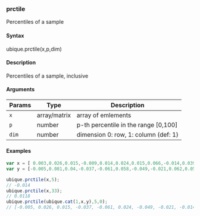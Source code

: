 ### prctile

Percentiles of a sample


#### Syntax

ubique.prctile(x,p,dim)


#### Description

Percentiles of a sample, inclusive  



#### Arguments

|Params|Type|Description
|---------|----|-----------
|`x` | array/matrix | array of emlements
|`p` | number | p-th percentile in the range [0,100]
|`dim` | number | dimension 0: row, 1: column (def: 1)


#### Examples

```js
var x = [ 0.003,0.026,0.015,-0.009,0.014,0.024,0.015,0.066,-0.014,0.039];
var y = [-0.005,0.081,0.04,-0.037,-0.061,0.058,-0.049,-0.021,0.062,0.058];

ubique.prctile(x,5);
// -0.014
ubique.prctile(x,33);
// 0.0118
ubique.prctile(ubique.cat(1,x,y),5,0);
// [-0.005, 0.026, 0.015, -0.037, -0.061, 0.024, -0.049, -0.021, -0.014, 0.039]
```

